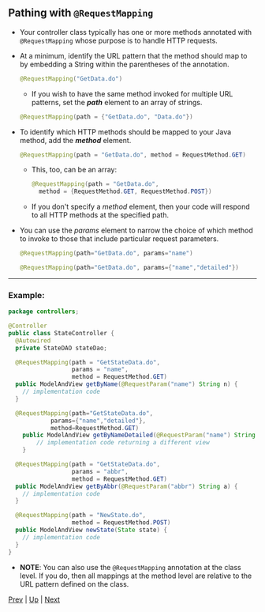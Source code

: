 ## Pathing with `@RequestMapping`

* Your controller class typically has one or more methods annotated with `@RequestMapping` whose purpose is to handle HTTP requests.

* At a minimum, identify the URL pattern that the method should map to by embedding a String within the parentheses of the annotation.

  ```java
  @RequestMapping("GetData.do")
  ```

  * If you wish to have the same method invoked for multiple URL patterns, set the ***path*** element to an array of strings.

  ```java
  @RequestMapping(path = {"GetData.do", "Data.do"})
  ```

* To identify which HTTP methods should be mapped to your Java method, add the ***method*** element.

  ```java
  @RequestMapping(path = "GetData.do", method = RequestMethod.GET)
  ```

  * This, too, can be an array:

    ```java
    @RequestMapping(path = "GetData.do",
      method = {RequestMethod.GET, RequestMethod.POST})
    ```

  * If you don't specify a *method* element, then your code will respond to all HTTP methods at the specified path.

* You can use the *params* element to narrow the choice of which method to invoke to those that include particular request parameters.

  ```java
  @RequestMapping(path="GetData.do", params="name")
  ```

  ```java
  @RequestMapping(path="GetData.do", params={"name","detailed"})
  ```

<hr>

### Example:

```java
package controllers;

@Controller
public class StateController {
  @Autowired
  private StateDAO stateDao;

  @RequestMapping(path = "GetStateData.do",
                  params = "name",
                  method = RequestMethod.GET)
  public ModelAndView getByName(@RequestParam("name") String n) {
    // implementation code
  }

  @RequestMapping(path="GetStateData.do",
			params={"name","detailed"},
			method=RequestMethod.GET)
	public ModelAndView getByNameDetailed(@RequestParam("name") String n) {
		// implementation code returning a different view
	}

  @RequestMapping(path = "GetStateData.do",
                  params = "abbr",
                  method = RequestMethod.GET)
  public ModelAndView getByAbbr(@RequestParam("abbr") String a) {
    // implementation code
  }

  @RequestMapping(path = "NewState.do",
                  method = RequestMethod.POST)
  public ModelAndView newState(State state) {
    // implementation code
  }
}
```

* **NOTE**: You can also use the `@RequestMapping` annotation at the class level. If you do, then all mappings at the method level are relative to the URL pattern defined on the class.

[Prev](controller.md) | [Up](../README.md) | [Next](params.md)
